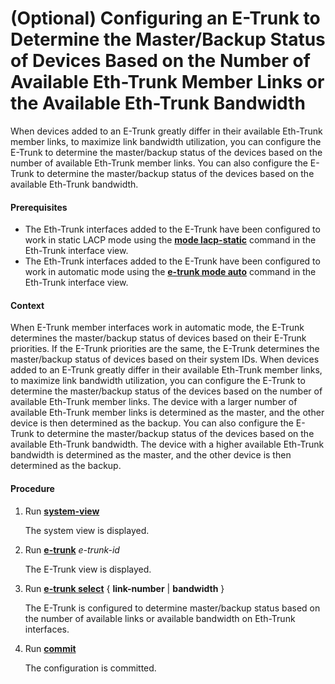 (Optional) Configuring an E-Trunk to Determine the Master/Backup Status of Devices Based on the Number of Available Eth-Trunk Member Links or the Available Eth-Trunk Bandwidth
===============================================================================================================================================================================

When devices added to an E-Trunk greatly differ in their available Eth-Trunk member links, to maximize link bandwidth utilization, you can configure the E-Trunk to determine the master/backup status of the devices based on the number of available Eth-Trunk member links. You can also configure the E-Trunk to determine the master/backup status of the devices based on the available Eth-Trunk bandwidth.

#### Prerequisites

* The Eth-Trunk interfaces added to the E-Trunk have been configured to work in static LACP mode using the [**mode lacp-static**](cmdqueryname=mode+lacp-static) command in the Eth-Trunk interface view.
* The Eth-Trunk interfaces added to the E-Trunk have been configured to work in automatic mode using the [**e-trunk mode auto**](cmdqueryname=e-trunk+mode+auto) command in the Eth-Trunk interface view.

#### Context

When E-Trunk member interfaces work in automatic mode, the E-Trunk determines the master/backup status of devices based on their E-Trunk priorities. If the E-Trunk priorities are the same, the E-Trunk determines the master/backup status of devices based on their system IDs. When devices added to an E-Trunk greatly differ in their available Eth-Trunk member links, to maximize link bandwidth utilization, you can configure the E-Trunk to determine the master/backup status of the devices based on the number of available Eth-Trunk member links. The device with a larger number of available Eth-Trunk member links is determined as the master, and the other device is then determined as the backup. You can also configure the E-Trunk to determine the master/backup status of the devices based on the available Eth-Trunk bandwidth. The device with a higher available Eth-Trunk bandwidth is determined as the master, and the other device is then determined as the backup.


#### Procedure

1. Run [**system-view**](cmdqueryname=system-view)
   
   
   
   The system view is displayed.
2. Run [**e-trunk**](cmdqueryname=e-trunk) *e-trunk-id*
   
   
   
   The E-Trunk view is displayed.
3. Run [**e-trunk select**](cmdqueryname=e-trunk+select) { **link-number** | **bandwidth** }
   
   
   
   The E-Trunk is configured to determine master/backup status based on the number of available links or available bandwidth on Eth-Trunk interfaces.
4. Run [**commit**](cmdqueryname=commit)
   
   
   
   The configuration is committed.